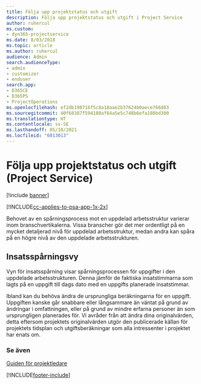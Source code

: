 ```yaml
---
title: Följa upp projektstatus och utgift
description: Följa upp projektstatus och utgift i Project Service
author: ruhercul
ms.custom:
- dyn365-projectservice
ms.date: 8/03/2018
ms.topic: article
ms.author: ruhercul
audience: Admin
search.audienceType:
- admin
- customizer
- enduser
search.app:
- D365CE
- D365PS
- ProjectOperations
ms.openlocfilehash: ef2db198716f5c8a18aae2b37624b0aece766d83
ms.sourcegitcommit: 40f68387f594180af64a5e5c748b6efa188bd300
ms.translationtype: HT
ms.contentlocale: sv-SE
ms.lasthandoff: 05/10/2021
ms.locfileid: "6013013"
---
```

# <a name="track-project-progress-and-cost-project-service"></a>Följa upp projektstatus och utgift (Project Service)

[!include [banner](../includes/psa-now-project-operations.md)]

[!INCLUDE[cc-applies-to-psa-app-1x-2x](../includes/cc-applies-to-psa-app-1x-2x.md)]

Behovet av en spårningsprocess mot en uppdelad arbetsstruktur varierar inom branschvertikalerna. Vissa branscher gör det mer ordentligt på en mycket detaljerad nivå för uppdelad arbetsstruktur, medan andra kan spåra på en högre nivå av den uppdelade arbetsstrukturen.  
  
## <a name="effort-tracking-view"></a>Insatsspårningsvy  
Vyn för insatsspårning visar spårningsprocessen för uppgifter i den uppdelade arbetsstrukturen. Denna jämför de faktiska insatstimmarna som lagts på en uppgift till dags dato med en uppgifts planerade insatstimmar.  
  
Ibland kan du behöva ändra de ursprungliga beräkningarna för en uppgift. Uppgiften kanske går snabbare eller långsammare än väntat på grund av ändringar i omfattningen, eller på grund av mindre erfarna personer än som ursprungligen planerades för. Vi avråder från att ändra dina originalvärden, detta eftersom projektets originalvärden utgör den publicerade källan för projektets tidsplan och utgiftsberäkningar som alla intressenter i projektet har enats om.  
  
### <a name="see-also"></a>Se även  
 [Guiden för projektledare](../psa/project-manager-guide.md)


[!INCLUDE[footer-include](../includes/footer-banner.md)]